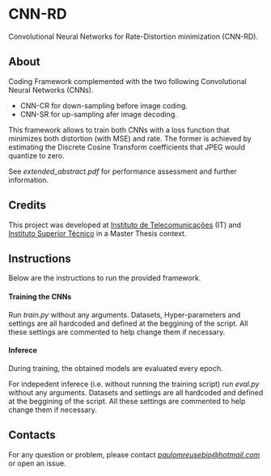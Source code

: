 # CNN-RD

Convolutional Neural Networks for Rate-Distortion minimization (CNN-RD).

## About
Coding Framework complemented with the two following Convolutional Neural Networks (CNNs).
  - CNN-CR for down-sampling before image coding.
  - CNN-SR for up-sampling afer image decoding.

This framework allows to train both CNNs with a loss function that minimizes both distortion (with MSE) and rate. The former is achieved by estimating the Discrete Cosine Transform coefficients that JPEG would quantize to zero.

See *extended_abstract.pdf* for performance assessment and further information.

## Credits
This project was developed at [Instituto de Telecomunicações](https://it.pt) (IT) and [Instituto Superior Técnico](https://tecnico.ulisboa.pt/) in a Master Thesis context.

## Instructions 
Below are the instructions to run the provided framework.

#### Training the CNNs
Run *train.py* without any arguments. Datasets, Hyper-parameters and settings are all hardcoded and defined at the beggining of the script. All these settings are commented to help change them if necessary.

#### Inferece
During training, the obtained models are evaluated every epoch.

For indepedent inferece (i.e. without running the training script) run *eval.py* without any arguments. Datasets and settings are all hardcoded and defined at the beggining of the script. All these settings are commented to help change them if necessary.

## Contacts
For any question or problem, please contact *paulomreusebio@hotmail.com* or open an issue.
